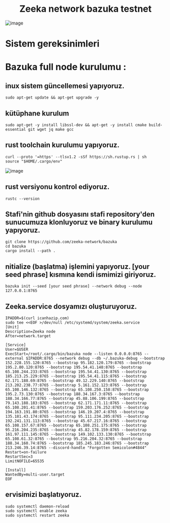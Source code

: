 # <h1 align="center">Zeeka network bazuka testnet</h1>
![image](https://user-images.githubusercontent.com/73015593/188975421-e1d3e3f2-f3fc-4143-839d-97584dc7fca7.png)

# Sistem gereksinimleri

# Bazuka full node kurulumu :

## inux sistem güncellemesi yapıyoruz.
```
sudo apt-get update && apt-get upgrade -y
```

## kütüphane kurulum
```
sudo apt-get -y install libssl-dev && apt-get -y install cmake build-essential git wget jq make gcc
```

## rust toolchain kurulumu yapıyoruz.
```
curl --proto '=https' --tlsv1.2 -sSf https://sh.rustup.rs | sh
source "$HOME/.cargo/env"
```
![image](https://user-images.githubusercontent.com/73015593/188893633-1cf46a23-ca58-41ab-8a6d-125e26e0ac5b.png)

## rust versiyonu kontrol ediyoruz.
```
rustc --version
```

## Stafi'nin github dosyasını stafi repository'den sunucumuza klonluyoruz ve binary kurulumu yapıyoruz.
```
git clone https://github.com/zeeka-network/bazuka
cd bazuka
cargo install --path .
```

## nitialize (başlatma) işlemini yapıyoruz. [your seed phrase] kısmına kendi ismimizi giriyoruz.
```
bazuka init --seed [your seed phrase] --network debug --node 127.0.0.1:8765
```

## Zeeka.service dosyamızı oluşturuyoruz. 
```
IPADDR=$(curl icanhazip.com)
sudo tee <<EOF >/dev/null /etc/systemd/system/zeeka.service
[Unit]
Description=Zeeka node
After=network.target

[Service]
User=$USER
ExecStart=/root/.cargo/bin/bazuka node --listen 0.0.0.0:8765 --external $IPADDR:8765 --network debug --db ~/.bazuka-debug --bootstrap 152.228.155.120:8765 --bootstrap 95.182.120.179:8765 --bootstrap 195.2.80.120:8765 --bootstrap 195.54.41.148:8765 --bootstrap 65.108.244.233:8765 --bootstrap 195.54.41.130:8765 --bootstrap 185.213.25.229:8765 --bootstrap 195.54.41.115:8765 --bootstrap 62.171.188.69:8765 --bootstrap 49.12.229.140:8765 --bootstrap 213.202.238.77:8765 --bootstrap 5.161.152.123:8765 --bootstrap 65.108.146.132:8765 --bootstrap 65.108.250.158:8765 --bootstrap 195.2.73.130:8765 --bootstrap 188.34.167.3:8765 --bootstrap 188.34.166.77:8765 --bootstrap 45.88.106.199:8765 --bootstrap 79.143.188.183:8765 --bootstrap 62.171.171.11:8765 --bootstrap 65.108.201.41:8765 --bootstrap 159.203.176.252:8765 --bootstrap 194.163.191.80:8765 --bootstrap 146.19.207.4:8765 --bootstrap 135.181.43.174:8765 --bootstrap 95.111.234.205:8765 --bootstrap 192.241.131.113:8765 --bootstrap 45.67.217.16:8765 --bootstrap 65.108.157.67:8765 --bootstrap 65.108.251.175:8765 --bootstrap 95.216.204.235:8765 --bootstrap 45.82.178.159:8765 --bootstrap 161.97.111.145:8765 --bootstrap 149.102.133.130:8765 --bootstrap 65.108.61.32:8765 --bootstrap 95.216.204.32:8765 --bootstrap 188.34.160.74:8765 --bootstrap 185.245.183.246:8765 --bootstrap 213.246.39.14:8765 --discord-handle "Forgotten Semicolon#4844"
Restart=on-failure
RestartSec=3
LimitNOFILE=65535

[Install]
WantedBy=multi-user.target
EOF
```

## ervisimizi başlatıyoruz.
```
sudo systemctl daemon-reload
sudo systemctl enable zeeka
sudo systemctl restart zeeka
```

































